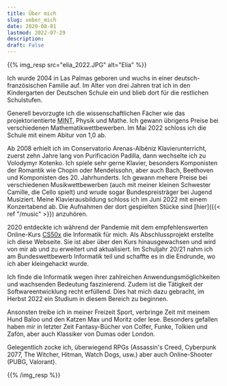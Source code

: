 ```yaml
---
title: Über mich
slug: ueber_mich
date: 2020-08-01
lastmod: 2022-07-29
description:
draft: False
---
```

{{% img_resp src="elia_2022.JPG" alt="Elia" %}}

Ich wurde 2004 in Las Palmas geboren und wuchs in einer deutsch-französischen Familie auf. Im Alter von drei Jahren trat ich in den Kindergarten der Deutschen Schule ein und blieb dort für die restlichen Schulstufen.

Generell bevorzugte ich die wissenschaftlichen Fächer wie das projektorientierte <abbr title="Mathematik, Informatik, Naturwissenschaft und Technik">MINT</abbr>, Physik und Mathe. Ich gewann übrigens Preise bei verschiedenen Mathematikwettbewerben. Im Mai 2022 schloss ich die Schule mit einem Abitur von 1,0 ab.

Ab 2008 erhielt ich im Conservatorio Arenas-Albéniz Klavierunterricht, zuerst zehn Jahre lang von Purificación Padilla, dann wechselte ich zu Volodymyr Kotenko. Ich spiele sehr gerne Klavier, besonders Komponisten der Romantik wie Chopin oder Mendelssohn, aber auch Bach, Beethoven und Komponisten des 20. Jahrhunderts. Ich gewann mehere Preise bei verschiedenen Musikwettbewerben (auch mit meiner kleinen Schwester Camille, die Cello spielt) und wrude sogar Bundespreisträger bei Jugend Musiziert.
Meine Klavierausbildung schloss ich im Juni 2022 mit einem Konzertabend ab. Die Aufnahmen der dort gespielten Stücke sind [hier]({{< ref "/music" >}}) anzuhören.

2020 entdeckte ich während der Pandemie mit dem empfehlenswerten Online-Kurs [CS50x](https://www.edx.org/course/introduction-computer-science-harvardx-cs50x) die Informatik für mich. Als Abschlussprojekt erstellte ich diese Webseite. Sie ist aber über den Kurs hinausgewachsen und wird von mir ab und zu erweitert und aktualisiert. Im Schuljahr 20/21 nahm ich am Bundeswettbewerb Informatik teil und schaffte es in die Endrunde, wo ich aber kleingehackt wurde.

Ich finde die Informatik wegen ihrer zahlreichen Anwendungsmöglichkeiten und wachsenden Bedeutung faszinierend. Zudem ist die Tätigkeit der Softwareentwicklung recht erfüllend. Dies hat mich dazu gebracht, im Herbst 2022 ein Studium in diesem Bereich zu beginnen.

Ansonsten treibe ich in meiner Freizeit Sport, verbringe Zeit mit meinem Hund Baloo und den Katzen Max und Moritz oder lese. Besonders gefallen haben mir in letzter Zeit Fantasy-Bücher von Colfer, Funke, Tolkien und Zafón, aber auch Klassiker von Dumas oder London.

Gelegentlich zocke ich, überwiegend RPGs (Assassin's Creed, Cyberpunk 2077, The Witcher, Hitman, Watch Dogs, usw.) aber auch Online-Shooter (PUBG, Valorant).

{{% /img_resp %}}